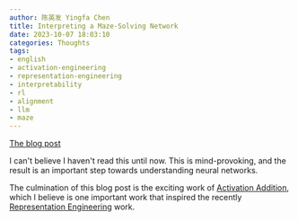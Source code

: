 ```yaml
---
author: 陈英发 Yingfa Chen
title: Interpreting a Maze-Solving Network
date: 2023-10-07 18:03:10
categories: Thoughts
tags:
- english
- activation-engineering
- representation-engineering
- interpretability
- rl
- alignment
- llm
- maze
---
```


[The blog post](https://www.lesswrong.com/s/sCGfFb5DPfjEmtEdn)

I can't believe I haven't read this until now. This is mind-provoking, and the result is an important step towards understanding neural networks.

<!-- more -->

The culmination of this blog post is the exciting work of [Activation Addition](/2023/10/07/2023-actadd/), which I believe is one important work that inspired the recently [Representation Engineering](https://arxiv.org/abs/2310.01405) work.
